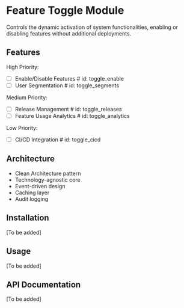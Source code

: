 # Feature Toggle Module

Controls the dynamic activation of system functionalities, enabling or disabling features without additional deployments.

## Features

High Priority:

- [ ] Enable/Disable Features # id: toggle_enable
- [ ] User Segmentation # id: toggle_segments

Medium Priority:

- [ ] Release Management # id: toggle_releases
- [ ] Feature Usage Analytics # id: toggle_analytics

Low Priority:

- [ ] CI/CD Integration # id: toggle_cicd

## Architecture

- Clean Architecture pattern
- Technology-agnostic core
- Event-driven design
- Caching layer
- Audit logging

## Installation

[To be added]

## Usage

[To be added]

## API Documentation

[To be added]
